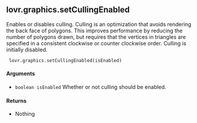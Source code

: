 lovr.graphics.setCullingEnabled
---

Enables or disables culling.  Culling is an optimization that avoids rendering the back face of
polygons.  This improves performance by reducing the number of polygons drawn, but requires that the
vertices in triangles are specified in a consistent clockwise or counter clockwise order.  Culling
is initially disabled.

     lovr.graphics.setCullingEnabled(isEnabled)

#### Arguments

- `boolean isEnabled` Whether or not culling should be enabled.

#### Returns

- Nothing

